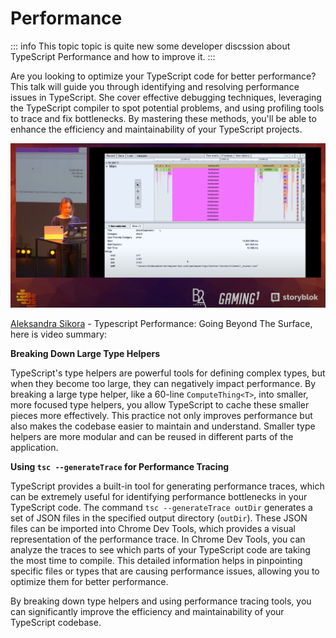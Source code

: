 # Performance

::: info
This topic topic is quite new some developer discssion about TypeScript Performance and how to improve it.
:::

Are you looking to optimize your TypeScript code for better performance? This talk will guide you through identifying and resolving performance issues in TypeScript. She cover effective debugging techniques, leveraging the TypeScript compiler to spot potential problems, and using profiling tools to trace and fix bottlenecks. By mastering these methods, you'll be able to enhance the efficiency and maintainability of your TypeScript projects.


[![TypeScript Performance](./typescript-performance-going-beyond-the-surface.png)](https://www.youtube.com/watch?v=lJ63-j0OHG0)

[Aleksandra Sikora](https://x.com/aleksandrasays) - Typescript Performance: Going Beyond The Surface, here is video summary:

**Breaking Down Large Type Helpers**

TypeScript's type helpers are powerful tools for defining complex types, but when they become too large, they can negatively impact performance. By breaking a large type helper, like a 60-line `ComputeThing<T>`, into smaller, more focused type helpers, you allow TypeScript to cache these smaller pieces more effectively. This practice not only improves performance but also makes the codebase easier to maintain and understand. Smaller type helpers are more modular and can be reused in different parts of the application.

**Using `tsc --generateTrace` for Performance Tracing**

TypeScript provides a built-in tool for generating performance traces, which can be extremely useful for identifying performance bottlenecks in your TypeScript code. The command `tsc --generateTrace outDir` generates a set of JSON files in the specified output directory (`outDir`). These JSON files can be imported into Chrome Dev Tools, which provides a visual representation of the performance trace. In Chrome Dev Tools, you can analyze the traces to see which parts of your TypeScript code are taking the most time to compile. This detailed information helps in pinpointing specific files or types that are causing performance issues, allowing you to optimize them for better performance.

By breaking down type helpers and using performance tracing tools, you can significantly improve the efficiency and maintainability of your TypeScript codebase.